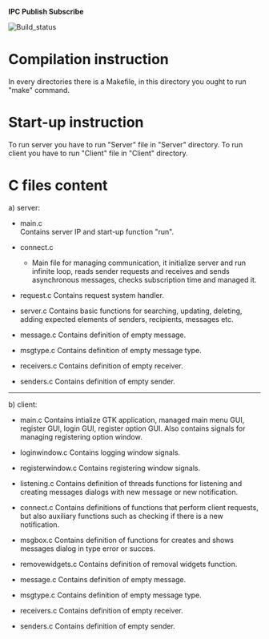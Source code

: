 **IPC Publish Subscribe** 

![Build_status](https://travis-ci.org/ChairChandler/IPC-Publish-Subscribe.svg?branch=master)


**Compilation instruction**
=======================

In every directories there is a Makefile, in this directory you ought to run "make" command.


**Start-up instruction**
=======================

To run server you have to run "Server" file in "Server" directory.
To run client you have to run "Client" file in "Client" directory.


**C files content**
======================
a) server:
- main.c	
Contains server IP and start-up function "run".

- connect.c 
  - Main file for managing communication, it initialize server and run infinite loop, reads sender requests and receives and sends asynchronous messages, checks subscription time and managed it.

- request.c
Contains request system handler.

- server.c
Contains basic functions for searching, updating, deleting, adding expected elements of senders, recipients, messages etc.

- message.c
Contains definition of empty message.

- msgtype.c
Contains definition of empty message type.

- receivers.c
Contains definition of empty receiver.

- senders.c
Contains definition of empty sender.

--------------------------
b) client:
- main.c
Contains intialize GTK application, managed main menu GUI, register GUI, login GUI, register option GUI. 
Also contains signals for managing registering option window.

- loginwindow.c
Contains logging window signals.

- registerwindow.c
Contains registering window signals.

- listening.c
Contains definition of threads functions for listening and creating messages dialogs with new message or new notification.

- connect.c
Contains definitions of functions that perform client requests, but also auxiliary functions such as checking if there is a new notification.

- msgbox.c
Contains definition of functions for creates and shows messages dialog in type error or succes.

- removewidgets.c
Contains definition of removal widgets function.

- message.c
Contains definition of empty message.

- msgtype.c
Contains definition of empty message type.

- receivers.c
Contains definition of empty receiver.

- senders.c
Contains definition of empty sender.
